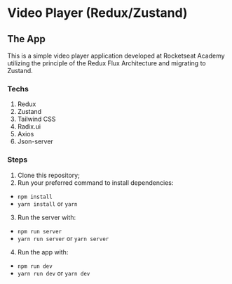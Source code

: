# Video Player (Redux/Zustand)
## The App
This is a simple video player application developed at Rocketseat Academy utilizing the principle of the Redux Flux Architecture and migrating to Zustand.

### Techs
1. Redux
2. Zustand
3. Tailwind CSS
4. Radix.ui
5. Axios
6. Json-server

### Steps
1. Clone this repository;
2. Run your preferred command to install dependencies:
- `npm install`
- `yarn install` or `yarn`
3. Run the server with:
- `npm run server`
- `yarn run server` or `yarn server`
4. Run the app with:
- `npm run dev`
- `yarn run dev` or `yarn dev`
